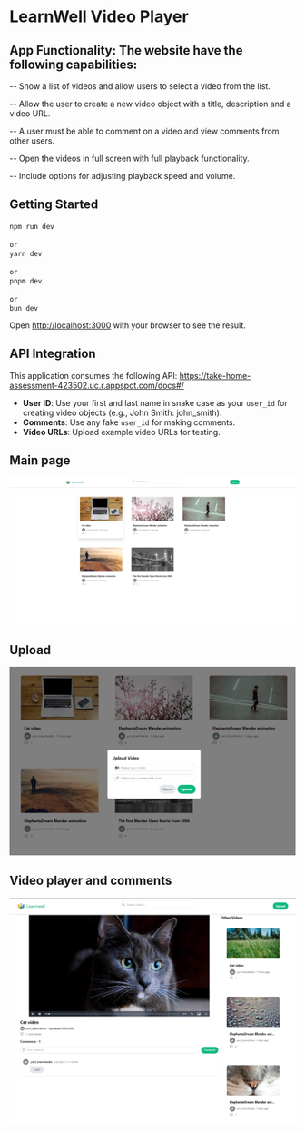 # LearnWell Video Player

## App Functionality: The website have the following capabilities:

-- Show a list of videos and allow users to select a video from the list.

-- Allow the user to create a new video object with a title, description and a video URL.

-- A user must be able to comment on a video and view comments from other users.

-- Open the videos in full screen with full playback functionality.

-- Include options for adjusting playback speed and volume.

## Getting Started

```
npm run dev

or
yarn dev

or
pnpm dev

or
bun dev
```

Open [http://localhost:3000](http://localhost:3000) with your browser to see the result.


## API Integration

This application consumes the following API: https://take-home-assessment-423502.uc.r.appspot.com/docs#/

- **User ID**: Use your first and last name in snake case as your `user_id` for creating video objects (e.g., John
  Smith: john_smith).
- **Comments**: Use any fake `user_id` for making comments.
- **Video URLs**: Upload example video URLs for testing.
## Main page
![alt text](image.png)

## Upload
![alt text](image-1.png) 

## Video player and comments
![alt text](image-2.png)

